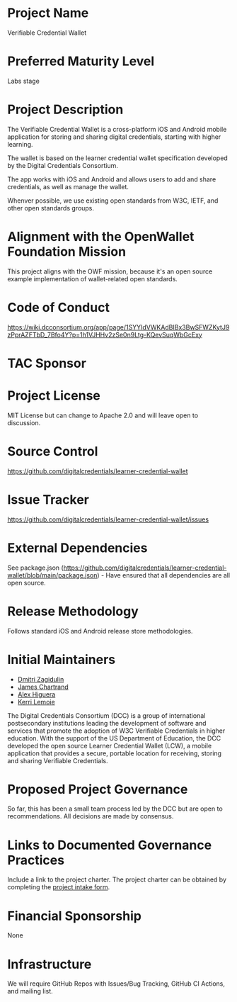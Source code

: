 # Project Name
Verifiable Credential Wallet

# Preferred Maturity Level
Labs stage

# Project Description
The Verifiable Credential Wallet is a cross-platform iOS and Android mobile application for storing and sharing digital credentials, starting with higher learning.

The wallet is based on the learner credential wallet specification developed by the Digital Credentials Consortium. 

The app works with iOS and Android and allows users to add and share credentials, as well as manage the wallet.

Whenver possible, we use existing open standards from W3C, IETF, and other open standards groups.


# Alignment with the OpenWallet Foundation Mission
This project aligns with the OWF mission, because it's an open source example implementation of wallet-related open standards.

# Code of Conduct
https://wiki.dcconsortium.org/app/page/1SYYIdVWKAdBIBx3BwSFWZKytJ9zPprAZFTbD_7Bfo4Y?p=1h1VJHHv2zSe0n9Ltg-KQevSuqWbGcExy

# TAC Sponsor


# Project License
MIT License but can change to Apache 2.0 and will leave open to discussion.

# Source Control
https://github.com/digitalcredentials/learner-credential-wallet

# Issue Tracker
https://github.com/digitalcredentials/learner-credential-wallet/issues

# External Dependencies
See package.json (https://github.com/digitalcredentials/learner-credential-wallet/blob/main/package.json) - Have ensured that all dependencies are all open source.

# Release Methodology
Follows standard iOS and Android release store methodologies.

# Initial Maintainers
* [Dmitri Zagidulin](https://github.com/dzagidulin)
* [James Chartrand](https://github.com/jchartrand)
* [Alex Higuera](https://github.com/alexfigtree)
* [Kerri Lemoie](https://github.com/kayaelle)

The Digital Credentials Consortium (DCC) is a group of international postsecondary institutions leading the development of software and services that promote the adoption of W3C Verifiable Credentials in higher education. With the support of the US Department of Education, the DCC developed the open source Learner Credential Wallet (LCW), a mobile application that provides a secure, portable location for receiving, storing and sharing Verifiable Credentials.

# Proposed Project Governance
So far, this has been a small team process led by the DCC but are open to recommendations.  All decisions are made by consensus.

# Links to Documented Governance Practices
Include a link to the project charter. The project charter can be obtained by completing the [project intake form](https://docs.google.com/forms/d/e/1FAIpQLSeO1bDGHUP-ZpCo1uynm94YOxZlek6RhCH7o3FnX1lZSXXfSQ/viewform?fbzx=4351560609072672295).

# Financial Sponsorship
None

# Infrastructure
We will require GitHub Repos with Issues/Bug Tracking, GitHub CI Actions, and mailing list.
